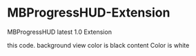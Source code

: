 # MBProgressHUD-Extension

MBProgressHUD latest 1.0 Extension

this code.
background view color is black
content Color is white
